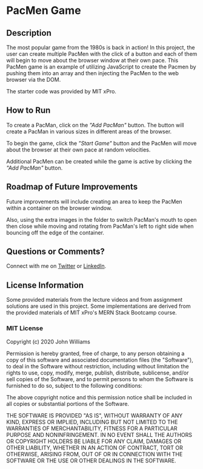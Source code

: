 # PacMen Game

## Description

The most popular game from the 1980s is back in action! In this project, the user can create multiple PacMen with the click of a button and each of them will begin to move about the browser window at their own pace. This PacMen game is an example of utilizing JavaScript to create the Pacmen by pushing them into an array and then injecting the PacMen to the web browser via the DOM.

The starter code was provided by MIT xPro.

## How to Run

To create a PacMan, click on the _"Add PacMan"_ button. The button will create a PacMan in various sizes in different areas of the browser.

To begin the game, click the _"Start Game"_ button and the PacMen will move about the browser at their own pace at random velocities.

Additional PacMen can be created while the game is active by clicking the _"Add PacMan"_ button.

## Roadmap of Future Improvements

Future improvements will include creating an area to keep the PacMen within a container on the browser window.

Also, using the extra images in the folder to switch PacMan's mouth to open then close while moving and rotating from PacMan's left to right side when bouncing off the edge of the container.

## Questions or Comments?

Connect with me on [Twitter](https://twitter.com/kristinedugan) or [LinkedIn](https://linkedin.com/in/kristinedugan).

## License Information

Some provided materials from the lecture videos and from assignment solutions are used in this project. Some implementations are derived from the provided materials of MIT xPro's MERN Stack Bootcamp course.

### MIT License

Copyright (c) 2020 John Williams

Permission is hereby granted, free of charge, to any person obtaining a copy of this software and associated documentation files (the "Software"), to deal in the Software without restriction, including without limitation the rights to use, copy, modify, merge, publish, distribute, sublicense, and/or sell copies of the Software, and to permit persons to whom the Software is furnished to do so, subject to the following conditions:

The above copyright notice and this permission notice shall be included in all copies or substantial portions of the Software.

THE SOFTWARE IS PROVIDED "AS IS", WITHOUT WARRANTY OF ANY KIND, EXPRESS OR IMPLIED, INCLUDING BUT NOT LIMITED TO THE WARRANTIES OF MERCHANTABILITY, FITNESS FOR A PARTICULAR PURPOSE AND NONINFRINGEMENT. IN NO EVENT SHALL THE AUTHORS OR COPYRIGHT HOLDERS BE LIABLE FOR ANY CLAIM, DAMAGES OR OTHER LIABILITY, WHETHER IN AN ACTION OF CONTRACT, TORT OR OTHERWISE, ARISING FROM, OUT OF OR IN CONNECTION WITH THE SOFTWARE OR THE USE OR OTHER DEALINGS IN THE SOFTWARE.
